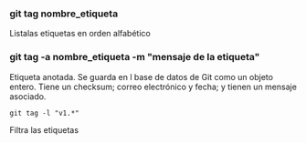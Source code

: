 ### git tag nombre_etiqueta
Listalas etiquetas en orden alfabético
### git tag -a nombre_etiqueta -m "mensaje de la etiqueta"
Etiqueta anotada. Se guarda en l base de datos de Git como un objeto entero. Tiene un checksum; correo electrónico y fecha; y tienen un mensaje asociado.

```
git tag -l "v1.*"

```
Filtra las etiquetas 